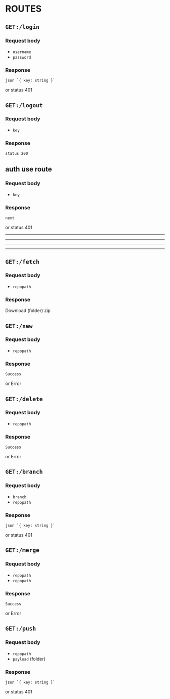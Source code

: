 # ROUTES

## `GET:/login`

### Request body
- `username`
- `password`

### Response
    json `{ key: string }`
or
    status 401

## `GET:/logout`

### Request body
- `key`

### Response

    status 200

## auth use route

### Request body
- `key`

### Response

    next
or
    status 401











---

---

---

---









## `GET:/fetch`

### Request body
- `repopath`

### Response

Download (folder) zip


## `GET:/new`

### Request body
- `repopath`

### Response
    Success
or
    Error



## `GET:/delete`

### Request body
- `repopath`

### Response
    Success
or
    Error


## `GET:/branch`

### Request body
- `branch`
- `repopath`

### Response
    json `{ key: string }`
or
    status 401



## `GET:/merge`

### Request body
- `repopath`
- `repopath`

### Response
    Success
or
    Error



## `GET:/push`

### Request body
- `repopath`
- `payload` (folder)

### Response
    json `{ key: string }`
or
    status 401